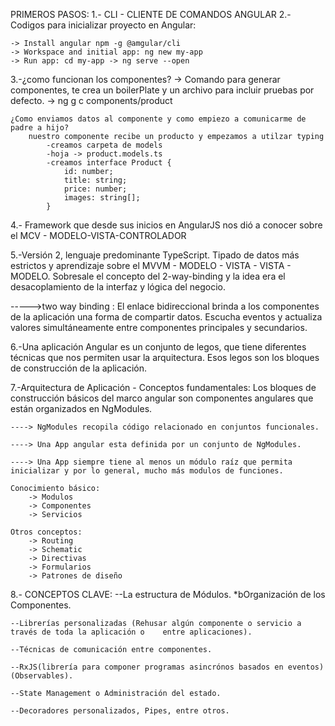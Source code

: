 <!-- ANGULAR  - FRAMEWORK RESPALDADO POR GOOGLE-->
PRIMEROS PASOS:
1.- CLI - CLIENTE DE COMANDOS ANGULAR
2.- Codigos para inicializar proyecto en Angular: 

    -> Install angular npm -g @amgular/cli
    -> Workspace and initial app: ng new my-app
    -> Run app: cd my-app -> ng serve --open

3.-¿como funcionan los componentes?
    -> Comando para generar componentes, te crea un boilerPlate y un archivo para incluir pruebas por defecto.
        -> ng g c components/product 

    ¿Como enviamos datos al componente y como empiezo a comunicarme de padre a hijo?
        nuestro componente recibe un producto y empezamos a utilzar typing
            -creamos carpeta de models
            -hoja -> product.models.ts 
            -creamos interface Product {
                id: number;
                title: string;
                price: number;
                images: string[];
            }


4.- Framework que desde sus inicios en AngularJS nos dió a conocer sobre el MCV - MODELO-VISTA-CONTROLADOR

5.-Versión 2, lenguaje predominante TypeScript. Tipado de datos más estrictos y aprendizaje sobre el MVVM - MODELO - VISTA - VISTA - MODELO. Sobresale el concepto del 2-way-binding y la idea era el desacoplamiento de la interfaz y lógica del negocio.

----->two way binding : El enlace bidireccional brinda a los componentes de la aplicación una forma de compartir datos. Escucha eventos y actualiza valores simultáneamente entre componentes principales y secundarios.

6.-Una aplicación Angular es un conjunto de legos, que tiene diferentes técnicas que nos permiten usar la arquitectura. Esos legos son los bloques de construcción de la aplicación.

7.-Arquitectura de Aplicación - Conceptos fundamentales:
    Los bloques de construcción básicos del marco angular son componentes angulares que están organizados en NgModules.

    ----> NgModules recopila código relacionado en conjuntos funcionales. 

    ----> Una App angular esta definida por un conjunto de NgModules.

    ----> Una App siempre tiene al menos un módulo raíz que permita inicializar y por lo general, mucho más modulos de funciones.

    Conocimiento básico: 
        -> Modulos
        -> Componentes
        -> Servicios

    Otros conceptos:
        -> Routing
        -> Schematic
        -> Directivas  
        -> Formularios
        -> Patrones de diseño  

8.- CONCEPTOS CLAVE: 
    --La estructura de Módulos. *bOrganización de los Componentes.

    --Librerías personalizadas (Rehusar algún componente o servicio a través de toda la aplicación o    entre aplicaciones).
    
    --Técnicas de comunicación entre componentes.

    --RxJS(librería para componer programas asincrónos basados en eventos) (Observables).

    --State Management o Administración del estado.

    --Decoradores personalizados, Pipes, entre otros.‌

